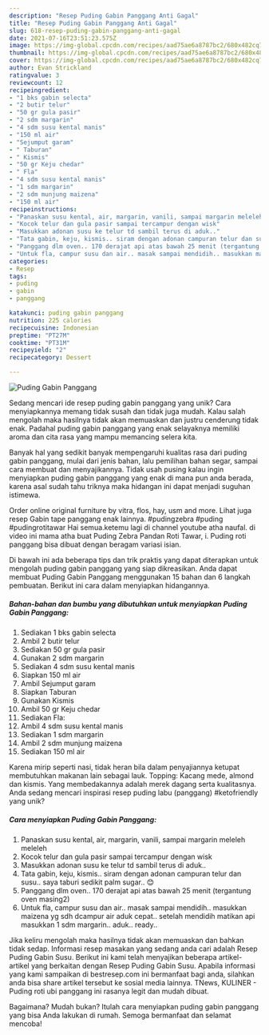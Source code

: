 ```yaml
---
description: "Resep Puding Gabin Panggang Anti Gagal"
title: "Resep Puding Gabin Panggang Anti Gagal"
slug: 618-resep-puding-gabin-panggang-anti-gagal
date: 2021-07-16T23:51:23.575Z
image: https://img-global.cpcdn.com/recipes/aad75ae6a8787bc2/680x482cq70/puding-gabin-panggang-foto-resep-utama.jpg
thumbnail: https://img-global.cpcdn.com/recipes/aad75ae6a8787bc2/680x482cq70/puding-gabin-panggang-foto-resep-utama.jpg
cover: https://img-global.cpcdn.com/recipes/aad75ae6a8787bc2/680x482cq70/puding-gabin-panggang-foto-resep-utama.jpg
author: Evan Strickland
ratingvalue: 3
reviewcount: 12
recipeingredient:
- "1 bks gabin selecta"
- "2 butir telur"
- "50 gr gula pasir"
- "2 sdm margarin"
- "4 sdm susu kental manis"
- "150 ml air"
- "Sejumput garam"
- " Taburan"
- " Kismis"
- "50 gr Keju chedar"
- " Fla"
- "4 sdm susu kental manis"
- "1 sdm margarin"
- "2 sdm munjung maizena"
- "150 ml air"
recipeinstructions:
- "Panaskan susu kental, air, margarin, vanili, sampai margarin meleleh meleleh"
- "Kocok telur dan gula pasir sampai tercampur dengan wisk"
- "Masukkan adonan susu ke telur td sambil terus di aduk.."
- "Tata gabin, keju, kismis.. siram dengan adonan campuran telur dan susu.. saya taburi sedikit palm sugar.. 😊"
- "Panggang dlm oven.. 170 derajat api atas bawah 25 menit (tergantung oven masing2)"
- "Untuk fla, campur susu dan air.. masak sampai mendidih.. masukkan maizena yg sdh dcampur air aduk cepat.. setelah mendidih matikan api masukkan 1 sdm margarin.. aduk.. ready.."
categories:
- Resep
tags:
- puding
- gabin
- panggang

katakunci: puding gabin panggang 
nutrition: 225 calories
recipecuisine: Indonesian
preptime: "PT27M"
cooktime: "PT31M"
recipeyield: "2"
recipecategory: Dessert

---
```



![Puding Gabin Panggang](https://img-global.cpcdn.com/recipes/aad75ae6a8787bc2/680x482cq70/puding-gabin-panggang-foto-resep-utama.jpg)

Sedang mencari ide resep puding gabin panggang yang unik? Cara menyiapkannya memang tidak susah dan tidak juga mudah. Kalau salah mengolah maka hasilnya tidak akan memuaskan dan justru cenderung tidak enak. Padahal puding gabin panggang yang enak selayaknya memiliki aroma dan cita rasa yang mampu memancing selera kita.

Banyak hal yang sedikit banyak mempengaruhi kualitas rasa dari puding gabin panggang, mulai dari jenis bahan, lalu pemilihan bahan segar, sampai cara membuat dan menyajikannya. Tidak usah pusing kalau ingin menyiapkan puding gabin panggang yang enak di mana pun anda berada, karena asal sudah tahu triknya maka hidangan ini dapat menjadi suguhan istimewa.

Order online original furniture by vitra, flos, hay, usm and more. Lihat juga resep Gabin tape panggang enak lainnya. #pudingzebra #puding #pudingrotitawar Hai semua.ketemu lagi di channel youtube atha naufal. di video ini mama atha buat Puding Zebra Pandan Roti Tawar, i. Puding roti panggang bisa dibuat dengan beragam variasi isian.


Di bawah ini ada beberapa tips dan trik praktis yang dapat diterapkan untuk mengolah puding gabin panggang yang siap dikreasikan. Anda dapat membuat Puding Gabin Panggang menggunakan 15 bahan dan 6 langkah pembuatan. Berikut ini cara dalam menyiapkan hidangannya.

<!--inarticleads1-->

##### Bahan-bahan dan bumbu yang dibutuhkan untuk menyiapkan Puding Gabin Panggang:

1. Sediakan 1 bks gabin selecta
1. Ambil 2 butir telur
1. Sediakan 50 gr gula pasir
1. Gunakan 2 sdm margarin
1. Sediakan 4 sdm susu kental manis
1. Siapkan 150 ml air
1. Ambil Sejumput garam
1. Siapkan  Taburan
1. Gunakan  Kismis
1. Ambil 50 gr Keju chedar
1. Sediakan  Fla:
1. Ambil 4 sdm susu kental manis
1. Sediakan 1 sdm margarin
1. Ambil 2 sdm munjung maizena
1. Sediakan 150 ml air


Karena mirip seperti nasi, tidak heran bila dalam penyajiannya ketupat membutuhkan makanan lain sebagai lauk. Topping: Kacang mede, almond dan kismis. Yang membedakannya adalah merek dagang serta kualitasnya. Anda sedang mencari inspirasi resep puding labu (panggang) #ketofriendly yang unik? 

<!--inarticleads2-->

##### Cara menyiapkan Puding Gabin Panggang:

1. Panaskan susu kental, air, margarin, vanili, sampai margarin meleleh meleleh
1. Kocok telur dan gula pasir sampai tercampur dengan wisk
1. Masukkan adonan susu ke telur td sambil terus di aduk..
1. Tata gabin, keju, kismis.. siram dengan adonan campuran telur dan susu.. saya taburi sedikit palm sugar.. 😊
1. Panggang dlm oven.. 170 derajat api atas bawah 25 menit (tergantung oven masing2)
1. Untuk fla, campur susu dan air.. masak sampai mendidih.. masukkan maizena yg sdh dcampur air aduk cepat.. setelah mendidih matikan api masukkan 1 sdm margarin.. aduk.. ready..


Jika keliru mengolah maka hasilnya tidak akan memuaskan dan bahkan tidak sedap. Informasi resep masakan yang sedang anda cari adalah Resep Puding Gabin Susu. Berikut ini kami telah menyajikan beberapa artikel-artikel yang berkaitan dengan Resep Puding Gabin Susu. Apabila informasi yang kami sampaikan di bestresep.com ini bermanfaat bagi anda, silahkan anda bisa share artikel tersebut ke sosial media lainnya. TNews, KULINER - Puding roti ubi panggang ini rasanya legit dan mudah dibuat. 

Bagaimana? Mudah bukan? Itulah cara menyiapkan puding gabin panggang yang bisa Anda lakukan di rumah. Semoga bermanfaat dan selamat mencoba!
